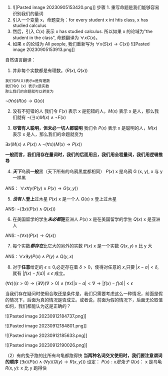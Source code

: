 1. ![[Pasted image 20230905153420.png]]
步骤 1. 重写命题是我们能够容易识别我们的量词
2. 引入一个变量 x，命题变为：for every student x int htis class, x has studied calculus
3. 然后，引入 $C(x)$ 表示 x has studied calculus. 所以如果 x 的论域为"the student in the class", 命题翻译为 $\forall xC(x)$。
4. 如果 x 的论域为 All people, 我们重新写为 $\forall x(S(x)\to C(x))$
![[Pasted image 20230905153913.png]]


自然语言翻译：
1. 并非每个实数都是有理数。$(R(x),Q(x))$
```
我们令R(X)表示x是有理数
我们令Q（x）表示x是实数
那么我们的命题就可以转变为
```
$\neg (\forall x) (R(x)\to Q(x))$

2. 没有不犯错的人
我们令 $F(x)$ 表示 x 是犯错的人，$M(x)$ 表示 x 是人，那么我们就有
$\neg (\exists x) M(x)\land \neg F(x)$


3. **尽管有人聪明，但未必一切人都聪明**
我们令 $P(x)$ 表示 x 是聪明的人，$M(x)$ 表示 x 是人，那么我们的命题就变为


$\exists x(M(x)\land P(x))\land \neg (\forall x)(M(x) \to P(x))$


**一般而言，我们用存在量词时，我们的后面用且，我们用全程量词，我们用逻辑推导**

4. ***天下***乌鸦**一般**黑（天下所有的乌鸦黑度都相同）
$P(x)$ x 是乌鸦
G (x, y), x 与 y 一样黑

ANS： $\forall x\forall y(P(y)\land P(x)\to G(x,y))$

5. ***没有***人**登上**过木星
$P(x)$ x 是一个人
$Q(x)$ x 登上过木星

ANS: $\neg (\exists x)(P(x)\land Q(x)))$

6. 在美国留学的学生***未必都*****是**亚洲人
$P(x)$ x 是在美国留学的学生
$Q(x)$ x 是亚洲人

ANS: $\neg (\forall x)(P(x)\to Q(x))$ 


7. 每个实数***都存在***比它大的另外的实数
$P(x)$ x 是一个实数
$Q(x,y)$ x 比 y 大

ANS：$\forall x\exists y(P(x) \land P(y) \land Q(y,x)$

8. 对于**任意**给定的 $\epsilon\geq 0$,必定存在着 $δ>0$，使得对任意的 $x$,只要 $|x-a|<δ$,就有 $|f(x)-f(a)|\leq \epsilon$ 成立。

$(\forall \epsilon)((\epsilon>0)\to (\exists \nabla) (\nabla >0)\land (\forall x) |x-a|<\nabla\to |f(x)-f(a)|<\epsilon$




当我们存在疑问时使用合取还是条件是，我们只需要考虑这么一种情况，前面是假的情况下，后面为真的情况是否成立。或者说，前面为假的情况下，后面无论取值如何，我们都能认为这是正确的？

![[Pasted image 20230912184737.png]]

![[Pasted image 20230912184801.png]]


![[Pasted image 20230912185633.png]]


![[Pasted image 20230912190026.png]]

（2）有的兔子跑的比所有乌龟都跑得快
**当两种名词交叉使用时，我们要注意谓词的顺序**
$(\exists x)(P(x)\land (\forall y)(Q(y)\to R(x,y)))$
设定：
$P(x): x 是兔子$
$Q(x)：$ x 是乌龟
$R(x,y)$: x 比 y 跑得快


